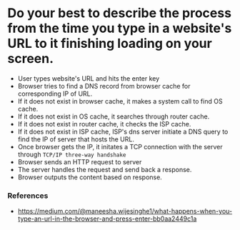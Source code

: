 # Do your best to describe the process from the time you type in a website's URL to it finishing loading on your screen.
 - User types website's URL and hits the enter key
 - Browser tries to find a DNS record from browser cache for corresponding IP of URL.
 - If it does not exist in browser cache, it makes a system call to find OS cache.
 - If it does not exist in OS cache, it searches through router cache.
 - If it does not exist in router cache, it checks the ISP cache.
 - If it does not exist in ISP cache, ISP's dns server initiate a DNS query to find the IP of server that hosts the URL.
 - Once browser gets the IP, it initates a TCP connection with the server through `TCP/IP three-way handshake`
 - Browser sends an HTTP request to server
 - The server handles the request and send back a response.
 - Browser outputs the content based on response.
 
 ### References
  - https://medium.com/@maneesha.wijesinghe1/what-happens-when-you-type-an-url-in-the-browser-and-press-enter-bb0aa2449c1a

